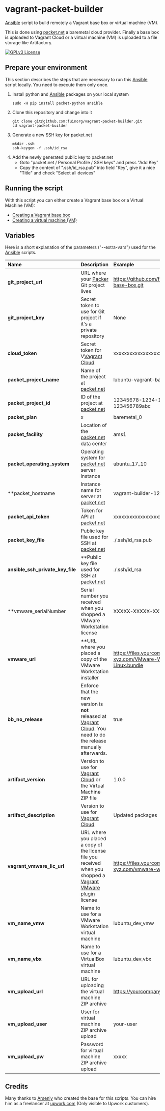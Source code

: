 # vagrant-packet-builder
[Ansible](https://www.ansible.com/) script to build remotely a Vagrant base box or virtual machine (VM).

This is done using [packet.net](https://www.packet.net/) a baremetal cloud provider. Finally a base box is uploaded to Vagrant Cloud or a virtual machine (VM) is uploaded to a file storage like Artifactory.

[![GPLv3 License](http://img.shields.io/badge/license-GPLv3-blue.svg)](https://www.gnu.org/licenses/gpl-3.0.de.html)

## Prepare your environment
This section describes the steps that are necessary to run this [Ansible](https://www.ansible.com/) script locally. You need to execute them only once.

1. Install python and [Ansible](https://www.ansible.com/) packages on your local system
   ```
   sudo -H pip install packet-python ansible
   ```
2. Clone this repository and change into it
   ```
   git clone git@github.com:fuinorg/vagrant-packet-builder.git
   cd vagrant-packet-builder
   ```
3. Generate a new SSH key for packet.net
   ```
   mkdir .ssh
   ssh-keygen -f .ssh/id_rsa
   ```
4. Add the newly generated public key to packet.net
   * Goto "packet.net / Personal Profile / SSH keys" and press "Add Key"
   * Copy the content of ".ssh/id_rsa.pub" into field "Key", give it a nice "Title" and check "Select all devices"

## Running the script
With this script you can either create a Vagrant base box or a Virtual Machine (VM):
* [Creating a Vagrant base box](README-bb.md)
* [Creating a virtual machine (VM)](README-vm.md)

## Variables
Here is a short explanation of the parameters ("--extra-vars") used for the [Ansible](https://www.ansible.com/) scripts. 

| Name  | Description | Example |
| :---- | :---------- | :------ |
| **git_project_url** | URL where your [Packer](https://www.packer.io/) Git project lives | https://github.com/fuinorg/lubuntu-vagrant-base-box.git | 
| **git_project_key** | Secret token to use for Git project if it's a private repository | None | 
| **cloud_token** | Secret token for V[Vagrant Cloud](https://app.vagrantup.com/) | xxxxxxxxxxxxxxxxxxxxxxxxxxxxxxxx | 
| **packet_project_name** | Name of the project at [packet.net](https://www.packet.net/) | lubuntu-vagrant-base-box | 
| **packet_project_id** | ID of the project at [packet.net](https://www.packet.net/) | 12345678-1234-1234-1234-123456789abc |
| **packet_plan** | x | baremetal_0 | 
| **packet_facility** | Location of the [packet.net](https://www.packet.net/) data center | ams1 | 
| **packet_operating_system** | Operating system for [packet.net](https://www.packet.net/) server instance | ubuntu_17_10 | 
| **packet_hostname | Instance name for server at [packet.net](https://www.packet.net/) | vagrant-builder-1234 | 
| **packet_api_token** | Token for API at [packet.net](https://www.packet.net/) | xxxxxxxxxxxxxxxxxxxxxxxxxxxxxxxx |
| **packet_key_file** | Public key file used for SSH at [packet.net](https://www.packet.net/) | ./.ssh/id_rsa.pub |
| **ansible_ssh_private_key_file** | **Public key file used for SSH at [packet.net](https://www.packet.net/) | ./.ssh/id_rsa |
| **vmware_serialNumber | Serial number you received when you shopped a VMware Workstation license | XXXXX-XXXXX-XXXXX-XXXXX-XXXXX |
| **vmware_url** | **URL where you placed a copy of the VMware Workstation installer | https://files.yourcompany-domain-xyz.com/VMware-Workstation-14-Pro-Linux.bundle |
| **bb_no_release** | Enforce that the new version is **not** released at [Vagrant Cloud](https://app.vagrantup.com/). You need to do the release manually afterwards. | true |
| **artifact_version** | Version to use for [Vagrant Cloud](https://app.vagrantup.com/) or the Virtual Machine ZIP file | 1.0.0 |
| **artifact_description** | Version to use for [Vagrant Cloud](https://app.vagrantup.com/) | Updated packages |
| **vagrant_vmware_lic_url** | URL where you placed a copy of the license file you received when you shopped a [Vagrant VMware plugin](https://www.vagrantup.com/vmware) license | https://files.yourcompany-domain-xyz.com/vmware-workstation.lic |
| **vm_name_vmw** | Name to use for a VMware Workstation virtual machine | lubuntu_dev_vmw |
| **vm_name_vbx** | Name to use for a VirtualBox virtual machine | lubuntu_dev_vbx |
| **vm_upload_url** | URL for uploading the virtual machine ZIP archive | https://yourcompany.jfrog.io/yourcompany/files/ |
| **vm_upload_user** | User for virtual machine ZIP archive upload | your-user |
| **vm_upload_pw** | Password for virtual machine ZIP archive upload  | xxxxx |

## Credits
Many thanks to [Arseniy](https://github.com/ashemenev/) who created the base for this scripts. You can hire him as a freelancer at [upwork.com](https://www.upwork.com/freelancers/~018e862d2f68accf3b/) (Only visible to Upwork customers).

